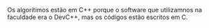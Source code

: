 Os algorítimos estão em C++ porque o software que utilizamnos na faculdade era o DevC++, mas os códigos estão escritos em C.

